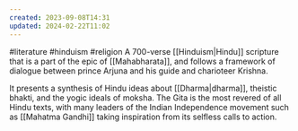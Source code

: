 ```yaml
---
created: 2023-09-08T14:31
updated: 2024-02-22T11:02
---
```


#literature #hinduism #religion
A 700-verse [[Hinduism|Hindu]] scripture that is a part of the epic of [[Mahabharata]], and follows a framework of dialogue between prince Arjuna and his guide and charioteer Krishna.

It presents a synthesis of Hindu ideas about [[Dharma|dharma]], theistic bhakti, and the yogic ideals of moksha. The Gita is the most revered of all Hindu texts, with many leaders of the Indian Independence movement such as [[Mahatma Gandhi]] taking inspiration from its selfless calls to action.
